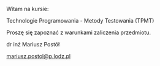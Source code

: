 Witam na kursie:

Technologie Programowania - Metody Testowania (TPMT)

Proszę się zapoznać z warunkami zaliczenia przedmiotu.

dr inż Mariusz Postół

mariusz.postol@p.lodz.pl